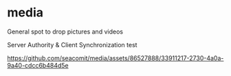 # media
General spot to drop pictures and videos

Server Authority & Client Synchronization test

https://github.com/seacomit/media/assets/86527888/33911217-2730-4a0a-9a40-cdcc6b484d5e

